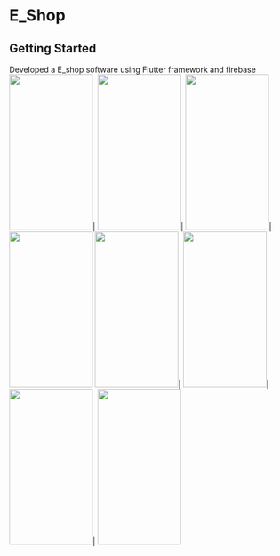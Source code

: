 # E_Shop



## Getting Started
Developed a E_shop software using Flutter framework and firebase
<img src="https://user-images.githubusercontent.com/85029908/230022005-4d2acf87-0a6d-4d34-b0fe-d5f9b96bcca6.jpg" width="150" height="280">|
<img src="https://user-images.githubusercontent.com/85029908/230022017-246b0ecc-9086-427b-b456-9d16d289e409.jpg" width="150" height="280">|
<img src="https://user-images.githubusercontent.com/85029908/230022030-c582e260-98a5-4350-96b7-8a75303d0370.jpg" width="150" height="280">|
<img src="https://user-images.githubusercontent.com/85029908/230022034-26e1851a-a3d7-44e1-8edc-92b1a88ecb0e.jpg" width="150" height="280">
<img src="https://user-images.githubusercontent.com/85029908/230022053-929e30cb-4c26-4c03-b4c6-38fec61e8106.jpg" width="150" height="280">|
<img src="https://user-images.githubusercontent.com/85029908/230022064-5f48b5c1-8407-4a8e-ab2c-8ce504965ea4.jpg" width="150" height="280">|
<img src="https://user-images.githubusercontent.com/85029908/230022070-05e6897e-5def-453b-8d48-686c5e953278.jpg" width="150" height="280">|
<img src="https://user-images.githubusercontent.com/85029908/230022079-e42089ea-c32c-47f4-b23f-fa0c35cceb7e.jpg" width="150" height="280">
